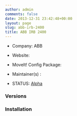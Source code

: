 ```yaml
---
author: admin
comments: false
date: 2013-12-31 23:42:48+00:00
layout: page
slug: abb-irb-2400
title: ABB IRB 2400
---
```



	
  * Company: ABB

	
  * Website:

	
  * MoveIt! Config Package:

	
  * Maintainer(s) :

	
  * STATUS: [Alpha](/about/moveit-status#status-code-robots)




### Versions




### Installation
